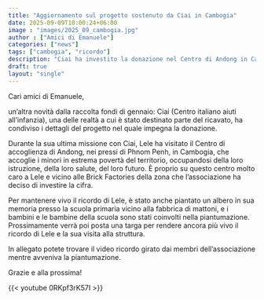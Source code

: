 ```yaml
---
title: "Aggiornamento sul progetto sostenuto da Ciai in Cambogia"
date: 2025-09-09T10:00:24+06:00
image : "images/2025_09_cambogia.jpg"
author : ["Amici di Emanuele"]
categories: ["news"]
tags: ["cambogia", "ricordo"]
description: "Ciai ha investito la donazione nel Centro di Andong in Cambogia, piantando un albero in memoria di Lele."
draft: true
layout: "single"
---
```



Cari amici di Emanuele,

un’altra novità dalla raccolta fondi di gennaio: Ciai (Centro italiano aiuti all’infanzia), una delle realtà a cui è stato destinato parte del ricavato, ha condiviso i dettagli del progetto nel quale impegna la donazione.

Durante la sua ultima missione con Ciai, Lele ha visitato il Centro di accoglienza di Andong, nei pressi di Phnom Penh, in Cambogia, che accoglie i minori in estrema povertà del territorio, occupandosi della loro istruzione, della loro salute, del loro futuro. È proprio su questo centro molto caro a Lele e vicino alle Brick Factories della zona che l’associazione ha deciso di investire la cifra.

Per mantenere vivo il ricordo di Lele, è stato anche piantato un albero in sua memoria presso la scuola primaria vicino alla fabbrica di mattoni, e i bambini e le bambine della scuola sono stati coinvolti nella piantumazione. Prossimamente verrà poi posta una targa per rendere ancora più vivo il ricordo di Lele e la sua visita alla struttura.

In allegato potete trovare il video ricordo girato dai membri dell’associazione mentre avveniva la piantumazione.

Grazie e alla prossima!




{{< youtube 0RKpf3rK57I >}}
